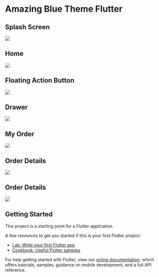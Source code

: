 # Amazing Blue Theme Flutter

## Splash Screen
![](screens/1.jpg)

## Home
![](screens/2.jpg)

## Floating Action Button
![](screens/7.jpg)

## Drawer
![](screens/3.jpg)

## My Order
![](screens/4.jpg)

## Order Details
![](screens/5.jpg)

## Order Details
![](screens/6.jpg)

## Getting Started

This project is a starting point for a Flutter application.

A few resources to get you started if this is your first Flutter project:

- [Lab: Write your first Flutter app](https://flutter.dev/docs/get-started/codelab)
- [Cookbook: Useful Flutter samples](https://flutter.dev/docs/cookbook)

For help getting started with Flutter, view our
[online documentation](https://flutter.dev/docs), which offers tutorials,
samples, guidance on mobile development, and a full API reference.
